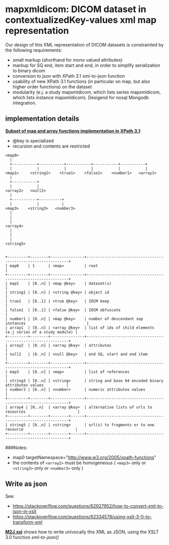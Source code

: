 # mapxmldicom: DICOM dataset in contextualizedKey-values xml map representation

Our design of this XML representation of DICOM datasets is constrainted by the following requirements:
- small markup (shorthand for mono valued attributes)
- markup for SQ end, item start and end, in order to simplify serialization to binary dicom
- conversion to json with XPath 3.1 xml-to-json function
- usability of new XPath 3.1 functions (in particular on map, but also higher order functions) on the dataset
- modularity (e.j. a study mapxmldicom, which lists series mapxmldicom, which lists instance mapxmldicom). Desigend for nosql Mongodb integration.


## implementation details

__[Subset of map and array functions implementation in XPath 3.1](https://raw.githubusercontent.com/jacquesfauquex/DICOM_contextualizedKey-values/master/mapxmldicom/mapxmldicom.xsd)__:
- @key is specialized
- recursion  and contents are restricted



```
<map0>
  |
  +-----------+-----------+-----------+-----------+-----------+
  |           |           |           |           |           |
<map1>     <string1>    <true1>    <false1>    <number1>   <array1>
  |      
  +-----------+
  |           |
<array2>   <null2>
  |
  +-----------+----------+
  |           |          |  
<map3>    <string3>   <number3>
  |
  |
  |
<array4>
  |
  |
  |
<string5>


+---------+--------+---------------+--------------------------------------------------------------+
| map0    | 1      | <map>         | root                                                         |
+---------+--------+---------------+--------------------------------------------------------------+
| map1    | [0..n] | <map @key>    | dataset(s)                                                   |
| string1 | [0..n] | <string @key> | object id                                                    |
| true1   | [0..1] | <true @key>   | IOCM keep                                                    |
| false1  | [0..1] | <false @key>  | IOCM obfuscate                                               |
| number1 | [0..n] | <map @key>    | number of descendant sop instances                           |
| array1  | [0..n] | <array @key>  | list of ids of child elements (e.j series of a study module) |
+---------+--------+---------------+--------------------------------------------------------------+
| array2  | |0..n] | <array @key>  | attributes                                                   |
| null2   | |0..n] | <null @key>   | end SQ, start and end item                                   |
+---------+--------+---------------+--------------------------------------------------------------+
| map3    | [0..n] | <map>         | list of references                                           |
| string3 | [0..n] | <string>      | string and base 64 encoded binary attributes values          |
| number3 | [0..n] | <number>      | numeric attributes values                                    |
+---------+--------+---------------+--------------------------------------------------------------+
| array4 | [0..n]  | <array @key>  | alternative lists of urls to resources                       |
+---------+--------+--------+------+--------------------------------------------------------------+
| string5 | [0..n] | <string>      | url(s) to fragments or to one resource                       |
+---------+--------+--------+------+--------------------------------------------------------------+

```
###Notes:
- map0 targetNamespace="http://www.w3.org/2005/xpath-functions"
- the contents of ```<array2>``` must be homogeneous ( ```<map3>``` only or ```<string3>``` only or ```<number3>``` only )


## Write as json

See:
- https://stackoverflow.com/questions/62927952/how-to-convert-xml-to-json-in-xslt
- https://stackoverflow.com/questions/62334578/using-xslt-3-0-to-transform-xml

__[M2J.xsl](https://raw.githubusercontent.com/jacquesfauquex/DICOM_contextualizedKey-values/master/mapxmldicom/M2J.xsl)__ shows how to write univocally this XML as JSON, using the XSLT 3.0 function *xml-to-json()*
